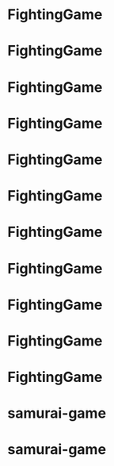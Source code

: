 # FightingGame
# FightingGame
# FightingGame
# FightingGame
# FightingGame
# FightingGame
# FightingGame
# FightingGame
# FightingGame
# FightingGame
# FightingGame
# samurai-game
# samurai-game
